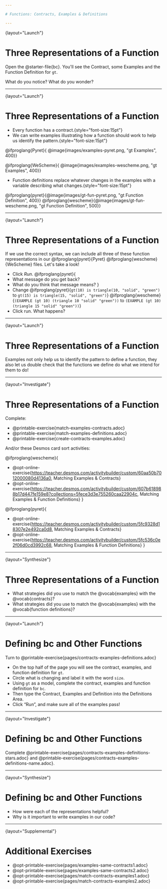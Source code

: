 ```yaml
---

# Functions: Contracts, Examples & Definitions

---
```

{layout="Launch"}
# Three Representations of a Function

Open the @starter-file{bc}. You'll see the Contract, some Examples and the Function Definition for `gt`.

What do you notice? What do you wonder?

---
{layout="Launch"}
# Three Representations of a Function

- Every function has a contract.{style="font-size:15pt"}
- We can write examples illustrating how a function should work to help us identify the pattern.{style="font-size:15pt"}

@ifproglang{Pyret}{
@image{images/examples-pyret.png, "gt Examples", 400}}

@ifproglang{WeScheme}{
@image{images/examples-wescheme.png, "gt Examples", 400}}

- Function definitions replace whatever changes in the examples with a variable describing what changes.{style="font-size:15pt"}

@ifproglang{pyret}{@image{images/gt-fun-pyret.png, "gt Function Definition", 400}}
@ifproglang{wescheme}{@image{images/gt-fun-wescheme.png, "gt Function Definition", 500}}

---
{layout="Launch"}
# Three Representations of a Function

If we use the correct syntax, we can include all three of these function representations in our @ifproglang{pyret}{Pyret} @ifproglang{wescheme}{WeScheme} files. Let's take a look!

* Click *Run*.
@ifproglang{pyret}{
* What message do you get back? 
* What do you think that message means?
}
* Change
@ifproglang{pyret}{`gt(10) is triangle(10, "solid", "green")` to `gt(15) is triangle(15, "solid", "green")`}
@ifproglang{wescheme}{`(EXAMPLE (gt 10) (triangle 10 "solid" "green"))` to `(EXAMPLE (gt 10) (triangle 15 "solid" "green"))`}
* Click run. What happens?

---
{layout="Launch"}
# Three Representations of a Function

Examples not only help us to identify the pattern to define a function, they also let us double check that the functions we define do what we intend for them to do!

<!--
OPTIONAL: If students feel confident with the Circles of Evaluation but less confident about typing examples, use @opt-printable-exercise{MappingExamplesWithCoE.adoc} to make the connection explicit.
-->

---
{layout="Investigate"}
# Three Representations of a Function

Complete:

- @printable-exercise{match-examples-contracts.adoc}
- @printable-exercise{match-examples-definitions.adoc}
- @printable-exercise{create-contracts-examples.adoc}

And/or these Desmos card sort activities:

@ifproglang{wescheme}{
- @opt-online-exercise{https://teacher.desmos.com/activitybuilder/custom/60aa50b7012000080d4136a0, Matching Examples & Contracts}
- @opt-online-exercise{https://teacher.desmos.com/activitybuilder/custom/607b618988b17d447fe159e8?collections=5fece3d3e755260caa22904c, Matching Examples & Function Definitions}
}

@ifproglang{pyret}{
- @opt-online-exercise{https://teacher.desmos.com/activitybuilder/custom/5fc9328d18307e2e492ca0d8, Matching Examples & Contracts}
- @opt-online-exercise{https://teacher.desmos.com/activitybuilder/custom/5fc536c0e2f06d0cd3992c68, Matching Examples & Function Definitions}
}


<!--
There are many more materials for students to work with in the Additional Practice section at the end of the lesson!
-->

---
{layout="Synthesize"}
# Three Representations of a Function

- What strategies did you use to match the @vocab{examples} with the @vocab{contracts}?
- What strategies did you use to match the @vocab{examples} with the @vocab{function definitions}?

---
{layout="Launch"}
# Defining bc and Other Functions

Turn to @printable-exercise{pages/contracts-examples-definitions.adoc}

* On the top half of the page you will see the contract, examples, and function definition for `gt`. 
* Circle what is changing and label it with the word `size`. 
* Using `gt` as a model, complete the contract, examples and function definition for `bc`.  
* Then type the Contract, Examples and Definition into the Definitions Area. 
* Click “Run”, and make sure all of the examples pass!

---
{layout="Investigate"}
# Defining bc and Other Functions

Complete @printable-exercise{pages/contracts-examples-definitions-stars.adoc} and @printable-exercise{pages/contracts-examples-definitions-name.adoc}.

<!--
As students work, walk around the room and make sure that they are circling what changes in the examples and labeling it with a variable name that reflects what it represents.
-->

---
{layout="Synthesize"}
# Defining bc and Other Functions

- How were each of the representations helpful?
- Why is it important to write examples in our code?

---
{layout="Supplemental"}
# Additional Exercises

- @opt-printable-exercise{pages/examples-same-contracts1.adoc}
- @opt-printable-exercise{pages/examples-same-contracts2.adoc}
- @opt-printable-exercise{pages/match-contracts-examples1.adoc}
- @opt-printable-exercise{pages/match-contracts-examples2.adoc}

